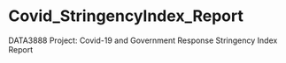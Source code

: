 # Covid_StringencyIndex_Report
DATA3888 Project: Covid-19 and Government Response Stringency Index Report

